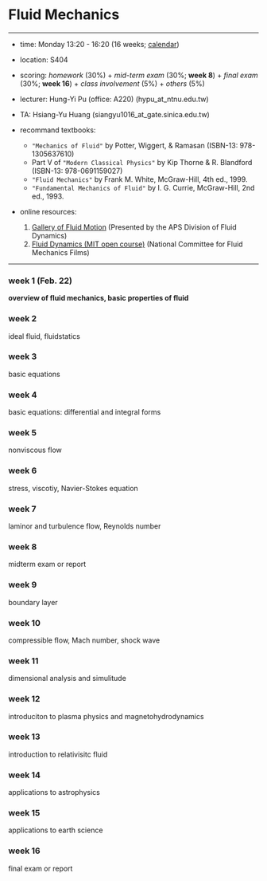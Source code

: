 # Fluid Mechanics
---

- time: Monday 13:20 - 16:20 (16 weeks; [calendar](/lecture/GR_pdf/2020calendar.pdf))

- location: S404 

- scoring: *homework* (30%) + *mid-term exam* (30%; **week 8**) + *final exam* (30%; **week 16**) + *class involvement* (5%) + *others* (5%)

- lecturer: Hung-Yi Pu (office: A220)
(hypu_at_ntnu.edu.tw)

- TA: Hsiang-Yu Huang
(siangyu1016_at_gate.sinica.edu.tw)



- recommand textbooks: 
  - `"Mechanics of Fluid"` by Potter, Wiggert, & Ramasan (ISBN-13: 978-1305637610)
  - Part V of `"Modern Classical Physics"` by Kip Thorne & R. Blandford (ISBN-13: 978-0691159027)
  - `"Fluid Mechanics"` by Frank M. White, McGraw-Hill, 4th ed., 1999.
  - `"Fundamental Mechanics of Fluid"` by I. G. Currie, McGraw-Hill, 2nd ed., 1993.



- online resources:
  1. [Gallery of Fluid Motion](https://gfm.aps.org/meetings?) (Presented by the APS Division of Fluid Dynamics)
  2. [Fluid Dynamics (MIT open course)](http://web.mit.edu/hml/ncfmf.html#preface) (National Committee for Fluid Mechanics Films)


---
### week 1 (Feb. 22)
**overview of fluid mechanics, basic properties of fluid**

### week 2
ideal fluid, fluidstatics

### week 3 
basic equations

### week 4 
basic equations:  differential and integral forms

### week 5  
nonviscous flow

### week 6    
stress, viscotiy, Navier-Stokes equation

### week 7   
laminor and turbulence flow, Reynolds number

### week 8 
midterm exam or report

### week 9 
boundary layer

### week 10
compressible flow, Mach number, shock wave

### week 11
dimensional analysis and simulitude

### week 12
introduciton to plasma physics and magnetohydrodynamics

### week 13
introduction to relativisitc fluid

### week 14
applications to astrophysics

### week 15
applications to earth science

### week 16
final exam or report
